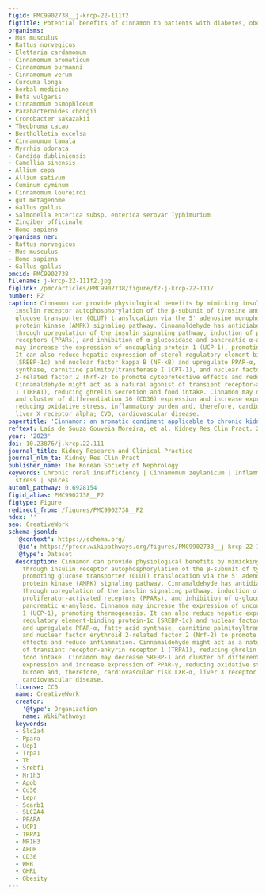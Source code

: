 ```yaml
---
figid: PMC9902738__j-krcp-22-111f2
figtitle: Potential benefits of cinnamon to patients with diabetes, obesity, or CVDs
organisms:
- Mus musculus
- Rattus norvegicus
- Elettaria cardamomum
- Cinnamomum aromaticum
- Cinnamomum burmanni
- Cinnamomum verum
- Curcuma longa
- herbal medicine
- Beta vulgaris
- Cinnamomum osmophloeum
- Parabacteroides chongii
- Cronobacter sakazakii
- Theobroma cacao
- Bertholletia excelsa
- Cinnamomum tamala
- Myrrhis odorata
- Candida dubliniensis
- Camellia sinensis
- Allium cepa
- Allium sativum
- Cuminum cyminum
- Cinnamomum loureiroi
- gut metagenome
- Gallus gallus
- Salmonella enterica subsp. enterica serovar Typhimurium
- Zingiber officinale
- Homo sapiens
organisms_ner:
- Rattus norvegicus
- Mus musculus
- Homo sapiens
- Gallus gallus
pmcid: PMC9902738
filename: j-krcp-22-111f2.jpg
figlink: /pmc/articles/PMC9902738/figure/f2-j-krcp-22-111/
number: F2
caption: Cinnamon can provide physiological benefits by mimicking insulin action through
  insulin receptor autophosphorylation of the β-subunit of tyrosine and promoting
  glucose transporter (GLUT) translocation via the 5' adenosine monophosphate-activated
  protein kinase (AMPK) signaling pathway. Cinnamaldehyde has antidiabetic activity
  through upregulation of the insulin signaling pathway, induction of peroxisome proliferator-activated
  receptors (PPARs), and inhibition of α-glucosidase and pancreatic α-amylase. Cinnamon
  may increase the expression of uncoupling protein 1 (UCP-1), promoting thermogenesis.
  It can also reduce hepatic expression of sterol regulatory element-binding protein-1c
  (SREBP-1c) and nuclear factor kappa B (NF-κB) and upregulate PPAR-α, fatty acid
  synthase, carnitine palmitoyltransferase I (CPT-1), and nuclear factor erythroid
  2-related factor 2 (Nrf-2) to promote cytoprotective effects and reduce inflammation.
  Cinnamaldehyde might act as a natural agonist of transient receptor-ankyrin receptor
  1 (TRPA1), reducing ghrelin secretion and food intake. Cinnamon may decrease SREBP-1
  and cluster of differentiation 36 (CD36) expression and increase expression of PPAR-γ,
  reducing oxidative stress, inflammatory burden and, therefore, cardiovascular risk.LXR-α,
  liver X receptor alpha; CVD, cardiovascular disease.
papertitle: 'Cinnamon: an aromatic condiment applicable to chronic kidney disease.'
reftext: Laís de Souza Gouveia Moreira, et al. Kidney Res Clin Pract. 2023 Jan;42(1):4-26.
year: '2023'
doi: 10.23876/j.krcp.22.111
journal_title: Kidney Research and Clinical Practice
journal_nlm_ta: Kidney Res Clin Pract
publisher_name: The Korean Society of Nephrology
keywords: Chronic renal insufficiency | Cinnamomum zeylanicum | Inflammation | Oxidative
  stress | Spices
automl_pathway: 0.6928154
figid_alias: PMC9902738__F2
figtype: Figure
redirect_from: /figures/PMC9902738__F2
ndex: ''
seo: CreativeWork
schema-jsonld:
  '@context': https://schema.org/
  '@id': https://pfocr.wikipathways.org/figures/PMC9902738__j-krcp-22-111f2.html
  '@type': Dataset
  description: Cinnamon can provide physiological benefits by mimicking insulin action
    through insulin receptor autophosphorylation of the β-subunit of tyrosine and
    promoting glucose transporter (GLUT) translocation via the 5' adenosine monophosphate-activated
    protein kinase (AMPK) signaling pathway. Cinnamaldehyde has antidiabetic activity
    through upregulation of the insulin signaling pathway, induction of peroxisome
    proliferator-activated receptors (PPARs), and inhibition of α-glucosidase and
    pancreatic α-amylase. Cinnamon may increase the expression of uncoupling protein
    1 (UCP-1), promoting thermogenesis. It can also reduce hepatic expression of sterol
    regulatory element-binding protein-1c (SREBP-1c) and nuclear factor kappa B (NF-κB)
    and upregulate PPAR-α, fatty acid synthase, carnitine palmitoyltransferase I (CPT-1),
    and nuclear factor erythroid 2-related factor 2 (Nrf-2) to promote cytoprotective
    effects and reduce inflammation. Cinnamaldehyde might act as a natural agonist
    of transient receptor-ankyrin receptor 1 (TRPA1), reducing ghrelin secretion and
    food intake. Cinnamon may decrease SREBP-1 and cluster of differentiation 36 (CD36)
    expression and increase expression of PPAR-γ, reducing oxidative stress, inflammatory
    burden and, therefore, cardiovascular risk.LXR-α, liver X receptor alpha; CVD,
    cardiovascular disease.
  license: CC0
  name: CreativeWork
  creator:
    '@type': Organization
    name: WikiPathways
  keywords:
  - Slc2a4
  - Ppara
  - Ucp1
  - Trpa1
  - Th
  - Srebf1
  - Nr1h3
  - Apob
  - Cd36
  - Lepr
  - Scarb1
  - SLC2A4
  - PPARA
  - UCP1
  - TRPA1
  - NR1H3
  - APOB
  - CD36
  - WRB
  - GHRL
  - Obesity
---
```

